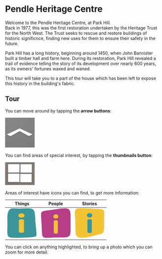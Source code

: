 # Pendle Heritage Centre
Welcome to the Pendle Heritage Centre, at Park Hill.  
Back in 1977, this was the first restoration undertaken by the Heritage Trust for the North West.
The Trust seeks to rescue and restore buildings of historic significnce, finding new uses for them to ensure their safety in the future.

Park Hill has a long history, beginning around 1450, when John Bannister built a timber hall and farm here. During its restoration, Park Hill revealed a trail of evidence telling the story of its development over nearly 600 years, as its owners' fortunes waxed and waned.

This tour will take you to a part of the house which has been left to expose this history in the building's fabric. 

## Tour
You can move around by tapping the **arrow buttons**: 

![arrows](./nav_arrow.png)  

You can find areas of special interest, by tapping the **thumbnails button**:  

![thumbnail](./thumbnails.png)  

Areas of interest have icons you can find, to get more information:

| Things                  | People                  | Stories                   |
| ----------------------- | ----------------------- | ------------------------- |
| ![things](./things.png) | ![people](./people.png) | ![stories](./stories.png) |


You can click on anything highlighted, to bring up a photo which you can zoom for more detail.